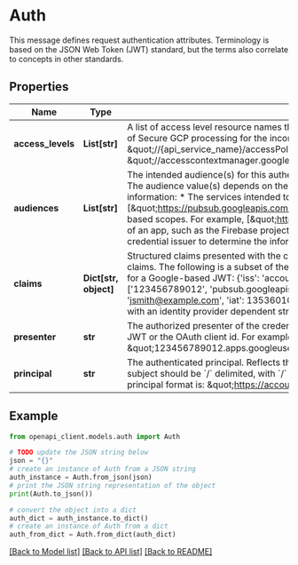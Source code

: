 # Auth

This message defines request authentication attributes. Terminology is based on the JSON Web Token (JWT) standard, but the terms also correlate to concepts in other standards.

## Properties

Name | Type | Description | Notes
------------ | ------------- | ------------- | -------------
**access_levels** | **List[str]** | A list of access level resource names that allow resources to be accessed by authenticated requester. It is part of Secure GCP processing for the incoming request. An access level string has the format: \&quot;//{api_service_name}/accessPolicies/{policy_id}/accessLevels/{short_name}\&quot; Example: \&quot;//accesscontextmanager.googleapis.com/accessPolicies/MY_POLICY_ID/accessLevels/MY_LEVEL\&quot; | [optional] 
**audiences** | **List[str]** | The intended audience(s) for this authentication information. Reflects the audience (&#x60;aud&#x60;) claim within a JWT. The audience value(s) depends on the &#x60;issuer&#x60;, but typically include one or more of the following pieces of information: * The services intended to receive the credential. For example, [\&quot;https://pubsub.googleapis.com/\&quot;, \&quot;https://storage.googleapis.com/\&quot;]. * A set of service-based scopes. For example, [\&quot;https://www.googleapis.com/auth/cloud-platform\&quot;]. * The client id of an app, such as the Firebase project id for JWTs from Firebase Auth. Consult the documentation for the credential issuer to determine the information provided. | [optional] 
**claims** | **Dict[str, object]** | Structured claims presented with the credential. JWTs include &#x60;{key: value}&#x60; pairs for standard and private claims. The following is a subset of the standard required and optional claims that would typically be presented for a Google-based JWT: {&#39;iss&#39;: &#39;accounts.google.com&#39;, &#39;sub&#39;: &#39;113289723416554971153&#39;, &#39;aud&#39;: [&#39;123456789012&#39;, &#39;pubsub.googleapis.com&#39;], &#39;azp&#39;: &#39;123456789012.apps.googleusercontent.com&#39;, &#39;email&#39;: &#39;jsmith@example.com&#39;, &#39;iat&#39;: 1353601026, &#39;exp&#39;: 1353604926} SAML assertions are similarly specified, but with an identity provider dependent structure. | [optional] 
**presenter** | **str** | The authorized presenter of the credential. Reflects the optional Authorized Presenter (&#x60;azp&#x60;) claim within a JWT or the OAuth client id. For example, a Google Cloud Platform client id looks as follows: \&quot;123456789012.apps.googleusercontent.com\&quot;. | [optional] 
**principal** | **str** | The authenticated principal. Reflects the issuer (&#x60;iss&#x60;) and subject (&#x60;sub&#x60;) claims within a JWT. The issuer and subject should be &#x60;/&#x60; delimited, with &#x60;/&#x60; percent-encoded within the subject fragment. For Google accounts, the principal format is: \&quot;https://accounts.google.com/{id}\&quot; | [optional] 

## Example

```python
from openapi_client.models.auth import Auth

# TODO update the JSON string below
json = "{}"
# create an instance of Auth from a JSON string
auth_instance = Auth.from_json(json)
# print the JSON string representation of the object
print(Auth.to_json())

# convert the object into a dict
auth_dict = auth_instance.to_dict()
# create an instance of Auth from a dict
auth_from_dict = Auth.from_dict(auth_dict)
```
[[Back to Model list]](../README.md#documentation-for-models) [[Back to API list]](../README.md#documentation-for-api-endpoints) [[Back to README]](../README.md)


